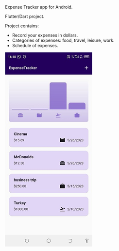 Expense Tracker app for Android.  

Flutter/Dart project.

Project contains:
- Record your expenses in dollars. 
- Categories of expenses: food, travel, leisure, work. 
- Schedule of expenses.

![Alt text](assets/icon/expensetrackerreadme.jpg)